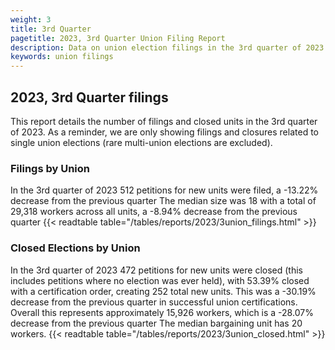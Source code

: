 ```yaml
---
weight: 3
title: 3rd Quarter
pagetitle: 2023, 3rd Quarter Union Filing Report
description: Data on union election filings in the 3rd quarter of 2023
keywords: union filings
---
```


## 2023, 3rd Quarter filings

This report details the number of filings and closed units in the 3rd quarter of 2023. As a reminder, we are only showing filings and closures related to single union elections (rare multi-union elections are excluded).

### Filings by Union
In the 3rd quarter of 2023 512 petitions for new units were filed, a -13.22% decrease from the previous quarter The median size was 18 with a total of 29,318 workers across all units, a -8.94% decrease from the previous quarter
{{< readtable table="/tables/reports/2023/3union_filings.html" >}}

### Closed Elections by Union
In the 3rd quarter of 2023 472 petitions for new units were closed (this includes petitions where no election was ever held), with 53.39% closed with a certification order, creating 252 total new units. This was a -30.19% decrease from the previous quarter in successful union certifications. Overall this represents approximately 15,926 workers, which is a -28.07% decrease from the previous quarter The median bargaining unit has 20 workers.
{{< readtable table="/tables/reports/2023/3union_closed.html" >}}
